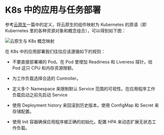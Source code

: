 # K8s 中的应用与任务部署

参考[云原生](https://ngte-be.gitbook.io/i/?q=云原生)一篇中的定义，将云原生的组件映射为 Kubernetes 的原语（即 Kubernetes 里的各种资源对象和概念组合），可以得到如下图：

![云原生与 K8s 概念映射](https://i.postimg.cc/0NxdMnYn/image.png)

在 K8s 中的应用部署我们往往应该遵循如下的规则：

- 不要直接部署裸的 Pod。在 Pod 里增加 Readiness 和 Liveness 探针。给 Pod 这只 CPU 和内存资源限额。

- 为工作负载选择合适的 Controller。

- 定义多个 Namespace 来限制默认 Service 范围的可视性。在应用程序工作负载启动之前先启动 Service

- 使用 Deployment history 来回滚到历史版本。使用 ConfigMap 和 Secret 来存储配置。

- 使用 Init 容器确保应用程序被正确的初始化。配置 HPA 来动态扩展无状态工作负载。
